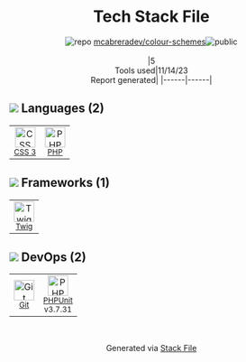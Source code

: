 <!--
--- Readme.md Snippet without images Start ---
## Tech Stack
mcabreradev/colour-schemes is built on the following main stack:
- [PHP](http://www.php.net/) – Languages
- [PHPUnit](https://phpunit.de/) – Testing Frameworks
- [Twig](https://twig.symfony.com/) – Frameworks (Full Stack)

Full tech stack [here](/techstack.md)
--- Readme.md Snippet without images End ---

--- Readme.md Snippet with images Start ---
## Tech Stack
mcabreradev/colour-schemes is built on the following main stack:
- <img width='25' height='25' src='https://img.stackshare.io/service/991/hwUcGZ41_400x400.jpg' alt='PHP'/> [PHP](http://www.php.net/) – Languages
- <img width='25' height='25' src='https://img.stackshare.io/service/1616/1_WsEnddd5Y4EgEHsT054kUQ.jpeg' alt='PHPUnit'/> [PHPUnit](https://phpunit.de/) – Testing Frameworks
- <img width='25' height='25' src='https://img.stackshare.io/service/1642/default_3debd3a9a6d757c011130c7a9626e7c3bd8be945.png' alt='Twig'/> [Twig](https://twig.symfony.com/) – Frameworks (Full Stack)

Full tech stack [here](/techstack.md)
--- Readme.md Snippet with images End ---
-->
<div align="center">

# Tech Stack File
![](https://img.stackshare.io/repo.svg "repo") [mcabreradev/colour-schemes](https://github.com/mcabreradev/colour-schemes)![](https://img.stackshare.io/public_badge.svg "public")
<br/><br/>
|5<br/>Tools used|11/14/23 <br/>Report generated|
|------|------|
</div>

## <img src='https://img.stackshare.io/languages.svg'/> Languages (2)
<table><tr>
  <td align='center'>
  <img width='36' height='36' src='https://img.stackshare.io/service/6727/css.png' alt='CSS 3'>
  <br>
  <sub><a href="https://developer.mozilla.org/en-US/docs/Web/CSS/CSS3">CSS 3</a></sub>
  <br>
  <sub></sub>
</td>

<td align='center'>
  <img width='36' height='36' src='https://img.stackshare.io/service/991/hwUcGZ41_400x400.jpg' alt='PHP'>
  <br>
  <sub><a href="http://www.php.net/">PHP</a></sub>
  <br>
  <sub></sub>
</td>

</tr>
</table>

## <img src='https://img.stackshare.io/frameworks.svg'/> Frameworks (1)
<table><tr>
  <td align='center'>
  <img width='36' height='36' src='https://img.stackshare.io/service/1642/default_3debd3a9a6d757c011130c7a9626e7c3bd8be945.png' alt='Twig'>
  <br>
  <sub><a href="https://twig.symfony.com/">Twig</a></sub>
  <br>
  <sub></sub>
</td>

</tr>
</table>

## <img src='https://img.stackshare.io/devops.svg'/> DevOps (2)
<table><tr>
  <td align='center'>
  <img width='36' height='36' src='https://img.stackshare.io/service/1046/git.png' alt='Git'>
  <br>
  <sub><a href="http://git-scm.com/">Git</a></sub>
  <br>
  <sub></sub>
</td>

<td align='center'>
  <img width='36' height='36' src='https://img.stackshare.io/service/1616/1_WsEnddd5Y4EgEHsT054kUQ.jpeg' alt='PHPUnit'>
  <br>
  <sub><a href="https://phpunit.de/">PHPUnit</a></sub>
  <br>
  <sub>v3.7.31</sub>
</td>

</tr>
</table>

<br/>
<div align='center'>

Generated via [Stack File](https://github.com/apps/stack-file)
